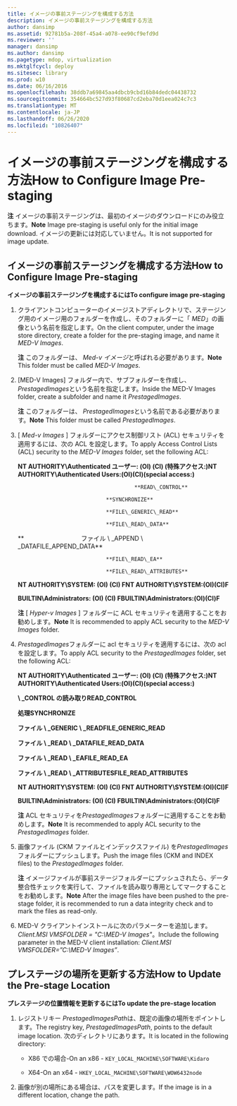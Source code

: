 ```yaml
---
title: イメージの事前ステージングを構成する方法
description: イメージの事前ステージングを構成する方法
author: dansimp
ms.assetid: 92781b5a-208f-45a4-a078-ee90cf9efd9d
ms.reviewer: ''
manager: dansimp
ms.author: dansimp
ms.pagetype: mdop, virtualization
ms.mktglfcycl: deploy
ms.sitesec: library
ms.prod: w10
ms.date: 06/16/2016
ms.openlocfilehash: 38ddb7a69845aa4dbcb9cbd16b84dedc04438732
ms.sourcegitcommit: 354664bc527d93f80687cd2eba70d1eea024c7c3
ms.translationtype: MT
ms.contentlocale: ja-JP
ms.lasthandoff: 06/26/2020
ms.locfileid: "10826407"
---
```

# <span data-ttu-id="3c299-103">イメージの事前ステージングを構成する方法</span><span class="sxs-lookup"><span data-stu-id="3c299-103">How to Configure Image Pre-staging</span></span>


<span data-ttu-id="3c299-104">**注** イメージの事前ステージングは、最初のイメージのダウンロードにのみ役立ちます。</span><span class="sxs-lookup"><span data-stu-id="3c299-104">**Note** Image pre-staging is useful only for the initial image download.</span></span> <span data-ttu-id="3c299-105">イメージの更新には対応していません。</span><span class="sxs-lookup"><span data-stu-id="3c299-105">It is not supported for image update.</span></span>

 

## <span data-ttu-id="3c299-106">イメージの事前ステージングを構成する方法</span><span class="sxs-lookup"><span data-stu-id="3c299-106">How to Configure Image Pre-staging</span></span>


**<span data-ttu-id="3c299-107">イメージの事前ステージングを構成するには</span><span class="sxs-lookup"><span data-stu-id="3c299-107">To configure image pre-staging</span></span>**

1.  <span data-ttu-id="3c299-108">クライアントコンピューターのイメージストアディレクトリで、ステージング用のイメージ用のフォルダーを作成し、そのフォルダーに「 *MED*」の画像という名前を指定します。</span><span class="sxs-lookup"><span data-stu-id="3c299-108">On the client computer, under the image store directory, create a folder for the pre-staging image, and name it *MED-V Images*.</span></span>

    <span data-ttu-id="3c299-109">**注** このフォルダーは、 *Med-v イメージ*と呼ばれる必要があります。</span><span class="sxs-lookup"><span data-stu-id="3c299-109">**Note** This folder must be called *MED-V Images*.</span></span>

     

2.  <span data-ttu-id="3c299-110">[MED-V Images] フォルダー内で、サブフォルダーを作成し、 *PrestagedImages*という名前を指定します。</span><span class="sxs-lookup"><span data-stu-id="3c299-110">Inside the MED-V Images folder, create a subfolder and name it *PrestagedImages*.</span></span>

    <span data-ttu-id="3c299-111">**注** このフォルダーは、 *PrestagedImages*という名前である必要があります。</span><span class="sxs-lookup"><span data-stu-id="3c299-111">**Note** This folder must be called *PrestagedImages*.</span></span>

     

3.  <span data-ttu-id="3c299-112">[ *Med-v Images* ] フォルダーにアクセス制御リスト (ACL) セキュリティを適用するには、次の ACL を設定します。</span><span class="sxs-lookup"><span data-stu-id="3c299-112">To apply Access Control Lists (ACL) security to the *MED-V Images* folder, set the following ACL:</span></span>

    **<span data-ttu-id="3c299-113">NT AUTHORITY\\Authenticated ユーザー: (OI) (CI) (特殊アクセス:)</span><span class="sxs-lookup"><span data-stu-id="3c299-113">NT AUTHORITY\\Authenticated Users:(OI)(CI)(special access:)</span></span>**

                                             **READ\_CONTROL**

                                    **SYNCHRONIZE**

                                    **FILE\_GENERIC\_READ**

                                    **FILE\_READ\_DATA**

    **                                 <span data-ttu-id="3c299-114">ファイル \ _APPEND \ _DATA</span><span class="sxs-lookup"><span data-stu-id="3c299-114">FILE\_APPEND\_DATA</span></span>**

                                    **FILE\_READ\_EA**

                                    **FILE\_READ\_ATTRIBUTES**

    **<span data-ttu-id="3c299-115">NT AUTHORITY\\SYSTEM: (OI) (CI) F</span><span class="sxs-lookup"><span data-stu-id="3c299-115">NT AUTHORITY\\SYSTEM:(OI)(CI)F</span></span>**

    **<span data-ttu-id="3c299-116">BUILTIN\\Administrators: (OI) (CI) F</span><span class="sxs-lookup"><span data-stu-id="3c299-116">BUILTIN\\Administrators:(OI)(CI)F</span></span>**

    <span data-ttu-id="3c299-117">**注** [ *Hyper-v Images* ] フォルダーに ACL セキュリティを適用することをお勧めします。</span><span class="sxs-lookup"><span data-stu-id="3c299-117">**Note** It is recommended to apply ACL security to the *MED-V Images* folder.</span></span>

     

4.  <span data-ttu-id="3c299-118">*PrestagedImages*フォルダーに acl セキュリティを適用するには、次の acl を設定します。</span><span class="sxs-lookup"><span data-stu-id="3c299-118">To apply ACL security to the *PrestagedImages* folder, set the following ACL:</span></span>

    **<span data-ttu-id="3c299-119">NT AUTHORITY\\Authenticated ユーザー: (OI) (CI) (特殊アクセス:)</span><span class="sxs-lookup"><span data-stu-id="3c299-119">NT AUTHORITY\\Authenticated Users:(OI)(CI)(special access:)</span></span>**

    **<span data-ttu-id="3c299-120">\ _CONTROL の読み取り</span><span class="sxs-lookup"><span data-stu-id="3c299-120">READ\_CONTROL</span></span>**

    **<span data-ttu-id="3c299-121">処理</span><span class="sxs-lookup"><span data-stu-id="3c299-121">SYNCHRONIZE</span></span>**

    **<span data-ttu-id="3c299-122">ファイル \ _GENERIC \ _READ</span><span class="sxs-lookup"><span data-stu-id="3c299-122">FILE\_GENERIC\_READ</span></span>**

    **<span data-ttu-id="3c299-123">ファイル \ _READ \ _DATA</span><span class="sxs-lookup"><span data-stu-id="3c299-123">FILE\_READ\_DATA</span></span>**

    **<span data-ttu-id="3c299-124">ファイル \ _READ \ _EA</span><span class="sxs-lookup"><span data-stu-id="3c299-124">FILE\_READ\_EA</span></span>**

    **<span data-ttu-id="3c299-125">ファイル \ _READ \ _ATTRIBUTES</span><span class="sxs-lookup"><span data-stu-id="3c299-125">FILE\_READ\_ATTRIBUTES</span></span>**

    **<span data-ttu-id="3c299-126">NT AUTHORITY\\SYSTEM: (OI) (CI) F</span><span class="sxs-lookup"><span data-stu-id="3c299-126">NT AUTHORITY\\SYSTEM:(OI)(CI)F</span></span>**

    **<span data-ttu-id="3c299-127">BUILTIN\\Administrators: (OI) (CI) F</span><span class="sxs-lookup"><span data-stu-id="3c299-127">BUILTIN\\Administrators:(OI)(CI)F</span></span>**

    <span data-ttu-id="3c299-128">**注** ACL セキュリティを*PrestagedImages*フォルダーに適用することをお勧めします。</span><span class="sxs-lookup"><span data-stu-id="3c299-128">**Note** It is recommended to apply ACL security to the *PrestagedImages* folder.</span></span>

     

5.  <span data-ttu-id="3c299-129">画像ファイル (CKM ファイルとインデックスファイル) を*PrestagedImages*フォルダーにプッシュします。</span><span class="sxs-lookup"><span data-stu-id="3c299-129">Push the image files (CKM and INDEX files) to the *PrestagedImages* folder.</span></span>

    <span data-ttu-id="3c299-130">**注** イメージファイルが事前ステージフォルダーにプッシュされたら、データ整合性チェックを実行して、ファイルを読み取り専用としてマークすることをお勧めします。</span><span class="sxs-lookup"><span data-stu-id="3c299-130">**Note** After the image files have been pushed to the pre-stage folder, it is recommended to run a data integrity check and to mark the files as read-only.</span></span>

     

6.  <span data-ttu-id="3c299-131">MED-V クライアントインストールに次のパラメーターを追加します。 *Client.MSI VMSFOLDER = "C:\\MED-V Images"*。</span><span class="sxs-lookup"><span data-stu-id="3c299-131">Include the following parameter in the MED-V client installation: *Client.MSI VMSFOLDER=”C:\\MED-V Images”*.</span></span>

## <span data-ttu-id="3c299-132">プレステージの場所を更新する方法</span><span class="sxs-lookup"><span data-stu-id="3c299-132">How to Update the Pre-stage Location</span></span>


**<span data-ttu-id="3c299-133">プレステージの位置情報を更新するには</span><span class="sxs-lookup"><span data-stu-id="3c299-133">To update the pre-stage location</span></span>**

1.  <span data-ttu-id="3c299-134">レジストリキー *PrestagedImagesPath*は、既定の画像の場所をポイントします。</span><span class="sxs-lookup"><span data-stu-id="3c299-134">The registry key, *PrestagedImagesPath*, points to the default image location.</span></span> <span data-ttu-id="3c299-135">次のディレクトリにあります。</span><span class="sxs-lookup"><span data-stu-id="3c299-135">It is located in the following directory:</span></span>

    -   <span data-ttu-id="3c299-136">X86 での場合-</span><span class="sxs-lookup"><span data-stu-id="3c299-136">On an x86 -</span></span> `KEY_LOCAL_MACHINE\SOFTWARE\Kidaro`

    -   <span data-ttu-id="3c299-137">X64-</span><span class="sxs-lookup"><span data-stu-id="3c299-137">On an x64 -</span></span> `HKEY_LOCAL_MACHINE\SOFTWARE\WOW6432node`

2.  <span data-ttu-id="3c299-138">画像が別の場所にある場合は、パスを変更します。</span><span class="sxs-lookup"><span data-stu-id="3c299-138">If the image is in a different location, change the path.</span></span>

 

 





